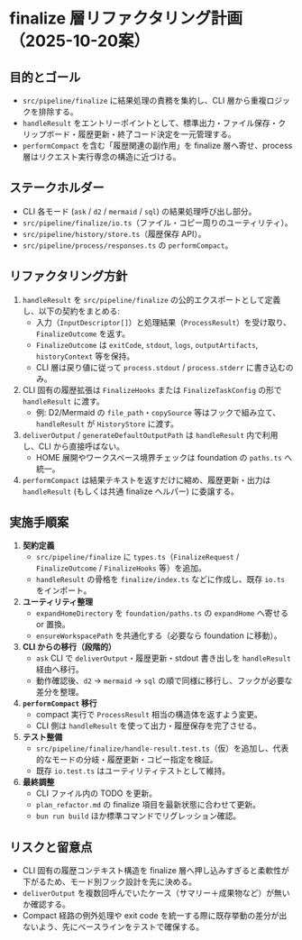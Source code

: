 # finalize 層リファクタリング計画（2025-10-20案）

## 目的とゴール
- `src/pipeline/finalize` に結果処理の責務を集約し、CLI 層から重複ロジックを排除する。
- `handleResult` をエントリーポイントとして、標準出力・ファイル保存・クリップボード・履歴更新・終了コード決定を一元管理する。
- `performCompact` を含む「履歴関連の副作用」を finalize 層へ寄せ、process 層はリクエスト実行専念の構造に近づける。

## ステークホルダー
- CLI 各モード (`ask` / `d2` / `mermaid` / `sql`) の結果処理呼び出し部分。
- `src/pipeline/finalize/io.ts`（ファイル・コピー周りのユーティリティ）。
- `src/pipeline/history/store.ts`（履歴保存 API）。
- `src/pipeline/process/responses.ts` の `performCompact`。

## リファクタリング方針
1. `handleResult` を `src/pipeline/finalize` の公的エクスポートとして定義し、以下の契約をまとめる:
   - 入力（`InputDescriptor[]`）と処理結果（`ProcessResult`）を受け取り、`FinalizeOutcome` を返す。
   - `FinalizeOutcome` は `exitCode`, `stdout`, `logs`, `outputArtifacts`, `historyContext` 等を保持。
   - CLI 層は戻り値に従って `process.stdout` / `process.stderr` に書き込むのみ。
2. CLI 固有の履歴拡張は `FinalizeHooks` または `FinalizeTaskConfig` の形で `handleResult` に渡す。
   - 例: D2/Mermaid の `file_path`・`copySource` 等はフックで組み立て、`handleResult` が `HistoryStore` に渡す。
3. `deliverOutput` / `generateDefaultOutputPath` は `handleResult` 内で利用し、CLI から直接呼ばない。
   - HOME 展開やワークスペース境界チェックは foundation の `paths.ts` へ統一。
4. `performCompact` は結果テキストを返すだけに縮め、履歴更新・出力は `handleResult` (もしくは共通 finalize ヘルパー) に委譲する。

## 実施手順案
1. **契約定義**
   - `src/pipeline/finalize` に `types.ts`（`FinalizeRequest` / `FinalizeOutcome` / `FinalizeHooks` 等）を追加。
   - `handleResult` の骨格を `finalize/index.ts` などに作成し、既存 `io.ts` をインポート。
2. **ユーティリティ整理**
   - `expandHomeDirectory` を `foundation/paths.ts` の `expandHome` へ寄せる or 置換。
   - `ensureWorkspacePath` を共通化する（必要なら foundation に移動）。
3. **CLI からの移行（段階的）**
   - `ask` CLI で `deliverOutput`・履歴更新・stdout 書き出しを `handleResult` 経由へ移行。
   - 動作確認後、`d2` → `mermaid` → `sql` の順で同様に移行し、フックが必要な差分を整理。
4. **`performCompact` 移行**
   - compact 実行で `ProcessResult` 相当の構造体を返すよう変更。
   - CLI 側は `handleResult` を使って出力・履歴保存を完了させる。
5. **テスト整備**
   - `src/pipeline/finalize/handle-result.test.ts`（仮）を追加し、代表的なモードの分岐・履歴更新・コピー指定を検証。
   - 既存 `io.test.ts` はユーティリティテストとして維持。
6. **最終調整**
   - CLI ファイル内の TODO を更新。
   - `plan_refactor.md` の finalize 項目を最新状態に合わせて更新。
   - `bun run build` ほか標準コマンドでリグレッション確認。

## リスクと留意点
- CLI 固有の履歴コンテキスト構造を finalize 層へ押し込みすぎると柔軟性が下がるため、モード別フック設計を先に決める。
- `deliverOutput` を複数回呼んでいたケース（サマリー＋成果物など）が無いか確認する。
- Compact 経路の例外処理や exit code を統一する際に既存挙動の差分が出ないよう、先にベースラインをテストで確保する。

